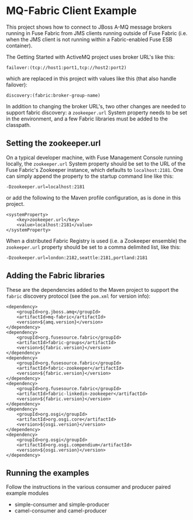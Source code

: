 MQ-Fabric Client Example
========================

This project shows how to connect to JBoss A-MQ message brokers running in Fuse
Fabric from JMS clients running outside of Fuse Fabric (i.e. when the JMS client
is not running within a Fabric-enabled Fuse ESB container).

The Getting Started with ActiveMQ project uses broker URL's like this:

    failover:(tcp://host1:port1,tcp://host2:port2)

which are replaced in this project with values like this (that also handle
failover):

    discovery:(fabric:broker-group-name)

In addition to changing the broker URL's, two other changes are needed to
support fabric discovery: a `zookeeper.url` System property needs to be set in
the environment, and a few Fabric libraries must be added to the classpath.

Setting the zookeeper.url
-------------------------

On a typical developer machine, with Fuse Management Console running locally,
the `zookeeper.url` System property should be set to the URL of the Fuse Fabric's
Zookeeper instance, which defaults to `localhost:2181`. One can simply append the
property to the startup command line like this:

	-Dzookeeper.url=localhost:2181 
	
or add the following to the Maven profile configuration, as is done in this
project.

    <systemProperty>
        <key>zookeeper.url</key>
        <value>localhost:2181</value>
    </systemProperty>

When a distributed Fabric Registry is used (i.e. a Zookeeper ensemble) the
`zookeeper.url` property should be set to a comma delimited list, like this:

    -Dzookeeper.url=london:2182,seattle:2181,portland:2181

Adding the Fabric libraries
---------------------------

These are the dependencies added to the Maven project to support the `fabric`
discovery protocol (see the `pom.xml` for version info):

    <dependency>
        <groupId>org.jboss.amq</groupId>
        <artifactId>mq-fabric</artifactId>
        <version>${amq.version}</version>
    </dependency>
    <dependency>
        <groupId>org.fusesource.fabric</groupId>
        <artifactId>fabric-groups</artifactId>
        <version>${fabric.version}</version>
    </dependency>
    <dependency>
        <groupId>org.fusesource.fabric</groupId>
        <artifactId>fabric-zookeeper</artifactId>
        <version>${fabric.version}</version>
    </dependency>
    <dependency>
        <groupId>org.fusesource.fabric</groupId>
        <artifactId>fabric-linkedin-zookeeper</artifactId>
        <version>${fabric.version}</version>
    </dependency>
    <dependency>
        <groupId>org.osgi</groupId>
        <artifactId>org.osgi.core</artifactId>
        <version>${osgi.version}</version>
    </dependency>
    <dependency>
        <groupId>org.osgi</groupId>
        <artifactId>org.osgi.compendium</artifactId>
        <version>${osgi.version}</version>
    </dependency>

Running the examples
--------------------

Follow the instructions in the various consumer and producer paired example
modules

* simple-consumer and simple-producer
* camel-consumer and camel-producer
